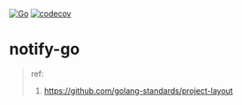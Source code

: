 [![Go](https://github.com/hookokoko/notify-go_dev/actions/workflows/go.yml/badge.svg?branch=dev)](https://github.com/hookokoko/notify-go_dev/actions/workflows/notify-go.yml)
[![codecov](https://codecov.io/github/hookokoko/notify-go_dev/graph/badge.svg?token=H9D9S5Y2VM)](https://codecov.io/github/hookokoko/notify-go_dev)
# notify-go


> ref:
> 1. https://github.com/golang-standards/project-layout
